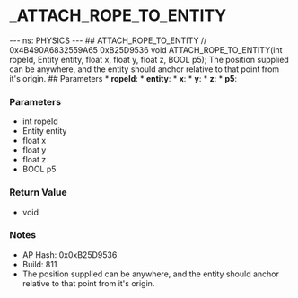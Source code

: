 # _ATTACH_ROPE_TO_ENTITY

--- ns: PHYSICS --- ## ATTACH_ROPE_TO_ENTITY  // 0x4B490A6832559A65 0xB25D9536 void ATTACH_ROPE_TO_ENTITY(int ropeId, Entity entity, float x, float y, float z, BOOL p5);  The position supplied can be anywhere, and the entity should anchor relative to that point from it's origin.  ## Parameters * **ropeId**: * **entity**: * **x**: * **y**: * **z**: * **p5**:

### Parameters
* int ropeId
* Entity entity
* float x
* float y
* float z
* BOOL p5

### Return Value
* void

### Notes
* AP Hash: 0x0xB25D9536
* Build: 811
* The position supplied can be anywhere, and the entity should anchor relative to that point from it's origin.

